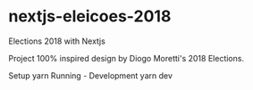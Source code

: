 # nextjs-eleicoes-2018
Elections 2018 with Nextjs

Project 100% inspired design by Diogo Moretti's 2018 Elections.

Setup
  yarn
Running - Development
  yarn dev
